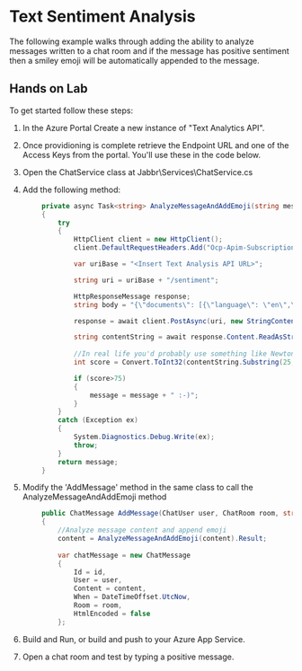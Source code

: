 # Text Sentiment Analysis 

The following example walks through adding the ability to analyze messages written to a chat room and if the message has positive sentiment then a smiley emoji will be automatically appended to the message.

## Hands on Lab

To get started follow these steps:

1. In the Azure Portal Create a new instance of "Text Analytics API".

2. Once providioning is complete retrieve the Endpoint URL and one of the Access Keys from the portal. You'll use these in the code below.

3. Open the ChatService class at Jabbr\Services\ChatService.cs

4. Add the following method:
```cs
        private async Task<string> AnalyzeMessageAndAddEmoji(string message)
        {
            try
            {
                HttpClient client = new HttpClient();
                client.DefaultRequestHeaders.Add("Ocp-Apim-Subscription-Key", "<Insert API Key>");

                var uriBase = "<Insert Text Analysis API URL>";

                string uri = uriBase + "/sentiment";

                HttpResponseMessage response;
                string body = "{\"documents\": [{\"language\": \"en\",\"id\": \"test\",\"text\": \"" + message + "\"}]}";

                response = await client.PostAsync(uri, new StringContent(body, System.Text.Encoding.UTF8, "application/json")).ConfigureAwait(continueOnCapturedContext: false); ;

                string contentString = await response.Content.ReadAsStringAsync().ConfigureAwait(continueOnCapturedContext: false);
                
                //In real life you'd probably use something like Newtonsoft Json here rather than substring
                int score = Convert.ToInt32(contentString.Substring(25, 2));

                if (score>75)
                {
                    message = message + " :-)";
                }
            }
            catch (Exception ex)
            {
                System.Diagnostics.Debug.Write(ex);
                throw;
            }
            return message;
        }
```

5. Modify the 'AddMessage' method in the same class to call the AnalyzeMessageAndAddEmoji method

```cs
        public ChatMessage AddMessage(ChatUser user, ChatRoom room, string id, string content)
        {
            //Analyze message content and append emoji
            content = AnalyzeMessageAndAddEmoji(content).Result;
                                   
            var chatMessage = new ChatMessage
            {
                Id = id,
                User = user,
                Content = content,
                When = DateTimeOffset.UtcNow,
                Room = room,
                HtmlEncoded = false
            };
```

6. Build and Run, or build and push to your Azure App Service. 

7. Open a chat room and test by typing a positive message.